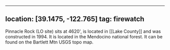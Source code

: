 
---
location: [39.1475, -122.765]
tag: firewatch
---

Pinnacle Rock (LO site) sits at 4620', is located in [[Lake County]] and was constructed in 1994. It is located in the Mendocino national forest. It can be found on the Bartlett Mtn USGS topo map.
